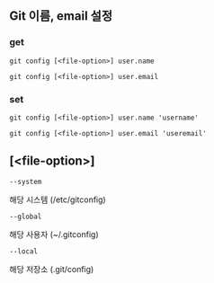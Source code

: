 ## Git 이름, email 설정

### get

```
git config [<file-option>] user.name
```

```
git config [<file-option>] user.email
```

### set

```
git config [<file-option>] user.name 'username'
```

```
git config [<file-option>] user.email 'useremail'
```

## [\<file-option\>]

`--system`

해당 시스템 (/etc/gitconfig)

`--global`

해당 사용자 (~/.gitconfig)

`--local`

해당 저장소 (.git/config)
